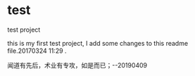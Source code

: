 # test
test project

this is my first test project, I add some changes to this readme file.20170324 11:29 .

闻道有先后，术业有专攻，如是而已；--20190409
